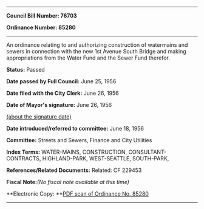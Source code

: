

********

**Council Bill Number: 76703**
   
**Ordinance Number: 85280**
********

 An ordinance relating to and authorizing construction of watermains and sewers in connection with the new 1st Avenue South Bridge and making appropriations from the Water Fund and the Sewer Fund therefor.

**Status:** Passed
   
**Date passed by Full Council:** June 25, 1956
   
**Date filed with the City Clerk:** June 26, 1956
   
**Date of Mayor's signature:** June 26, 1956
   
[(about the signature date)](/~public/approvaldate.htm)
   
   
   
**Date introduced/referred to committee:** June 18, 1956
   
**Committee:** Streets and Sewers, Finance and City Utilities
   
   
**Index Terms:** WATER-MAINS, CONSTRUCTION, CONSULTANT-CONTRACTS, HIGHLAND-PARK, WEST-SEATTLE, SOUTH-PARK,

**References/Related Documents:** Related: CF 229453

**Fiscal Note:**_(No fiscal note available at this time)_

**Electronic Copy: **[PDF scan of Ordinance No. 85280](/~archives/Ordinances/Ord_85280.pdf)

********

